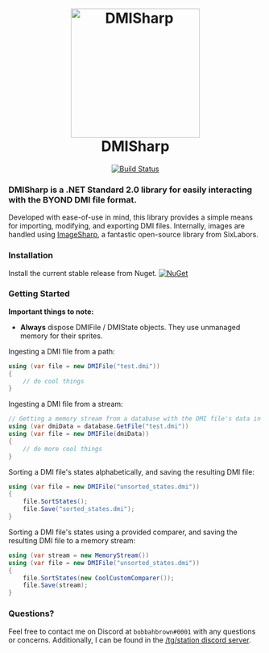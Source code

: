 <h1 align="center">
<img src="https://melonmesa.com/storage/dmisharp.png" alt="DMISharp" width="256"/>
<br/>
DMISharp
</h1>

<div align="center">

[![Build Status](https://travis-ci.com/bobbahbrown/DMISharp.svg?branch=master)](https://travis-ci.com/bobbahbrown/DMISharp)

</div>

### **DMISharp** is a .NET Standard 2.0 library for easily interacting with the BYOND DMI file format.

Developed with ease-of-use in mind, this library provides a simple means for importing, modifying, and exporting DMI files. Internally, images are handled using [ImageSharp](https://github.com/SixLabors/ImageSharp), a fantastic open-source library from SixLabors.

### Installation

Install the current stable release from Nuget.
[![NuGet](https://img.shields.io/nuget/v/DMISharp.svg)](https://www.nuget.org/packages/DMISharp/)

### Getting Started

**Important things to note:**
- **Always** dispose DMIFile / DMIState objects. They use unmanaged memory for their sprites.

Ingesting a DMI file from a path:
```csharp
using (var file = new DMIFile("test.dmi"))
{
    // do cool things
}
```

Ingesting a DMI file from a stream:
```csharp
// Getting a memory stream from a database with the DMI file's data in the response
using (var dmiData = database.GetFile("test.dmi"))
using (var file = new DMIFile(dmiData))
{
    // do more cool things
}
```

Sorting a DMI file's states alphabetically, and saving the resulting DMI file:
```csharp
using (var file = new DMIFile("unsorted_states.dmi")) 
{
    file.SortStates();
    file.Save("sorted_states.dmi");
}
```

Sorting a DMI file's states using a provided comparer, and saving the resulting DMI file to a memory stream:
```csharp
using (var stream = new MemoryStream())
using (var file = new DMIFile("unsorted_states.dmi"))
{
    file.SortStates(new CoolCustomComparer());
    file.Save(stream);
}
```

### Questions?

Feel free to contact me on Discord at `bobbahbrown#0001` with any questions or concerns. Additionally, I can be found in the [/tg/station discord server](https://discord.gg/ss13).
